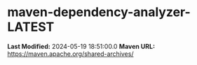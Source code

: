 # maven-dependency-analyzer-LATEST

**Last Modified:** 2024-05-19 18:51:00.0
**Maven URL:** https://maven.apache.org/shared-archives/
